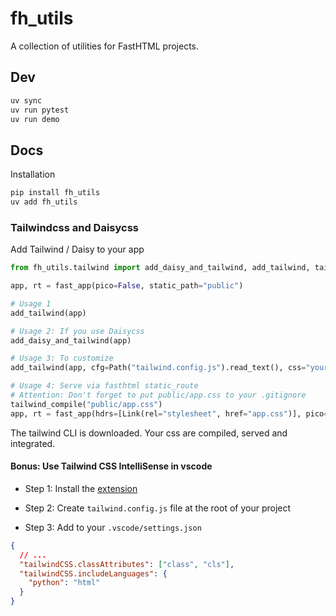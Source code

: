 # fh_utils

A collection of utilities for FastHTML projects.

## Dev

```bash
uv sync
uv run pytest
uv run demo
```

## Docs

Installation

```bash
pip install fh_utils
uv add fh_utils
```

### Tailwindcss and Daisycss

Add Tailwind / Daisy to your app

```python
from fh_utils.tailwind import add_daisy_and_tailwind, add_tailwind, tailwind_compile

app, rt = fast_app(pico=False, static_path="public")

# Usage 1
add_tailwind(app)

# Usage 2: If you use Daisycss
add_daisy_and_tailwind(app)

# Usage 3: To customize
add_tailwind(app, cfg=Path("tailwind.config.js").read_text(), css="your custom css")

# Usage 4: Serve via fasthtml static_route
# Attention: Don't forget to put public/app.css to your .gitignore
tailwind_compile("public/app.css")
app, rt = fast_app(hdrs=[Link(rel="stylesheet", href="app.css")], pico=False, static_path="public")
```

The tailwind CLI is downloaded. Your css are compiled, served and integrated.

#### Bonus: Use Tailwind CSS IntelliSense in vscode

- Step 1: Install the [extension](https://marketplace.visualstudio.com/items?itemName=bradlc.vscode-tailwindcss)

- Step 2: Create `tailwind.config.js` file at the root of your project

- Step 3: Add to your `.vscode/settings.json`

```json
{
  // ...
  "tailwindCSS.classAttributes": ["class", "cls"],
  "tailwindCSS.includeLanguages": {
    "python": "html"
  }
}
```
